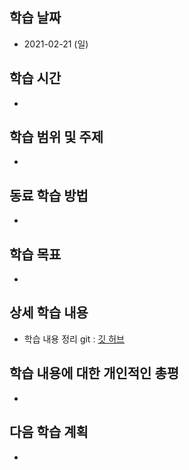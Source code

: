 학습 날짜
---
+ 2021-02-21 (일)

학습 시간
---
+ 

학습 범위 및 주제
---
+ 

동료 학습 방법
---
+ 

학습 목표
---
+ 

상세 학습 내용
---
+ 학습 내용 정리 git : [깃 허브](https://github.com/kiskim/study)   


학습 내용에 대한 개인적인 총평
---
+ 

다음 학습 계획
---
+ 